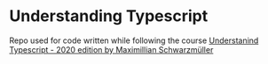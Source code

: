 # Understanding Typescript
Repo used for code written while following the course [Understanind Typescript - 2020 edition by Maximillian Schwarzmüller](https://www.udemy.com/course/understanding-typescript/)
